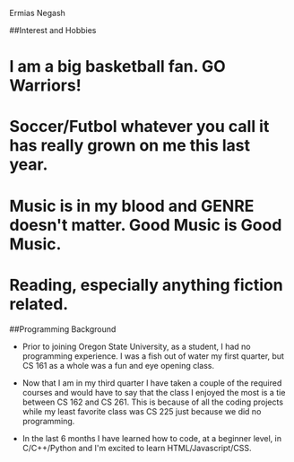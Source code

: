 Ermias Negash

##Interest and Hobbies 

  # I am a big basketball fan. GO Warriors!
  # Soccer/Futbol whatever you call it has really grown on me this last year.
  # Music is in my blood and GENRE doesn't matter. Good Music is Good Music.
  # Reading, especially anything fiction related.


##Programming Background

  - Prior to joining Oregon State University, as a student, I had no programming experience.
    I was a fish out of water my first quarter, but CS 161 as a whole was a fun and eye opening class. 

  - Now that I am in my third quarter I have taken a couple of the required courses and would have to say that the class I enjoyed the most is a tie between CS 162 and CS 261. This is because of all the coding projects while my least favorite class was CS 225 just because we did no programming.

  - In the last 6 months I have learned how to code, at a beginner level, in C/C++/Python and I'm excited to learn HTML/Javascript/CSS.  